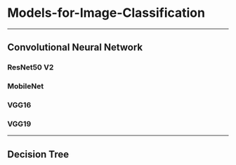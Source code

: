 # **Models-for-Image-Classification**
---

## **Convolutional Neural Network**

### ResNet50 V2

### MobileNet

### VGG16

### VGG19

---

## Decision Tree

